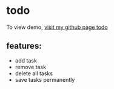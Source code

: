 # todo

To view demo, [visit my github page todo](https://harshal-singh.github.io/todo/)

## features:

-   add task
-   remove task
-   delete all tasks
-   save tasks permanently
